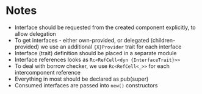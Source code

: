 # Notes
* Interface should be requested from the created component explicitly, to allow delegation
* To get interfaces - either own-provided, or delegated (children-provided) we use an additional 
  `{X}Provider` trait for each interface
* Interface (trait) definition should be placed in a separate module
* Interface references looks as `Rc<RefCell<dyn {InterfaceTrait}>>`
* To deal with borrow checker, we use `Rc<RefCell<_>>` for each intercomponent reference 
* Everything in most should be declared as pub(super)
* Consumed interfaces are passed into `new()` constructors